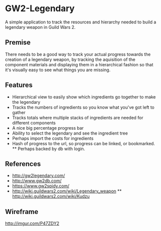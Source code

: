 # GW2-Legendary
A simple application to track the resources and hierarchy needed to build a legendary weapon in Guild Wars 2.

## Premise
There needs to be a good way to track your actual progress towards the creation of a legendary weapon, by tracking the aquisition of the component materials and displaying them in a hierarchical fashion so that it's visually easy to see what things you are missing.

## Features
* Hierarchical view to easily show which ingredients go together to make the legendary
* Tracks the numbers of ingredients so you know what you've got left to gather
* Tracks totals where multiple stacks of ingredients are needed for different components
* A nice big percentage progress bar
* Ability to select the legendary and see the ingredient tree
* Perhaps import the costs for ingredients
* Hash of progress to the url, so progress can be linked, or bookmarked. 
** Perhaps backed by db with login.

## References
* http://gw2legendary.com/
* http://www.gw2db.com/
* https://www.gw2spidy.com/
* http://wiki.guildwars2.com/wiki/Legendary_weapon
** http://wiki.guildwars2.com/wiki/Kudzu

## Wireframe
http://imgur.com/P47ZDY2
